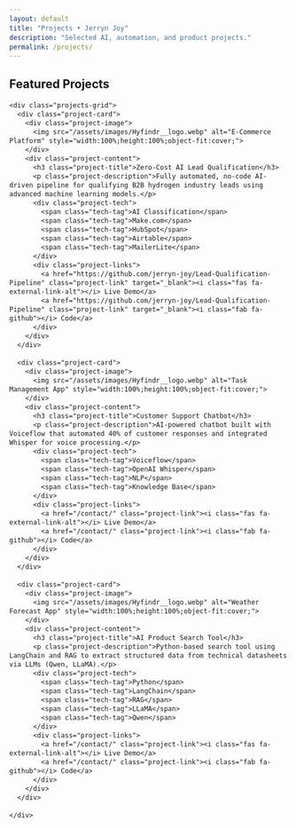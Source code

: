 ```yaml
---
layout: default
title: "Projects • Jerryn Joy"
description: "Selected AI, automation, and product projects."
permalink: /projects/
---
```


<section class="projects">
  <div class="container">
    <div class="section-header">
      <h2 class="section-title">Featured Projects</h2>
    </div>

    <div class="projects-grid">
      <div class="project-card">
        <div class="project-image">
          <img src="/assets/images/Hyfindr__logo.webp" alt="E-Commerce Platform" style="width:100%;height:100%;object-fit:cover;">
        </div>
        <div class="project-content">
          <h3 class="project-title">Zero-Cost AI Lead Qualification</h3>
          <p class="project-description">Fully automated, no-code AI-driven pipeline for qualifying B2B hydrogen industry leads using advanced machine learning models.</p>
          <div class="project-tech">
            <span class="tech-tag">AI Classification</span>
            <span class="tech-tag">Make.com</span>
            <span class="tech-tag">HubSpot</span>
            <span class="tech-tag">Airtable</span>
            <span class="tech-tag">MailerLite</span>
          </div>
          <div class="project-links">
            <a href="https://github.com/jerryn-joy/Lead-Qualification-Pipeline" class="project-link" target="_blank"><i class="fas fa-external-link-alt"></i> Live Demo</a>
            <a href="https://github.com/jerryn-joy/Lead-Qualification-Pipeline" class="project-link" target="_blank"><i class="fab fa-github"></i> Code</a>
          </div>
        </div>
      </div>

      <div class="project-card">
        <div class="project-image">
          <img src="/assets/images/Hyfindr__logo.webp" alt="Task Management App" style="width:100%;height:100%;object-fit:cover;">
        </div>
        <div class="project-content">
          <h3 class="project-title">Customer Support Chatbot</h3>
          <p class="project-description">AI-powered chatbot built with Voiceflow that automated 40% of customer responses and integrated Whisper for voice processing.</p>
          <div class="project-tech">
            <span class="tech-tag">Voiceflow</span>
            <span class="tech-tag">OpenAI Whisper</span>
            <span class="tech-tag">NLP</span>
            <span class="tech-tag">Knowledge Base</span>
          </div>
          <div class="project-links">
            <a href="/contact/" class="project-link"><i class="fas fa-external-link-alt"></i> Live Demo</a>
            <a href="/contact/" class="project-link"><i class="fab fa-github"></i> Code</a>
          </div>
        </div>
      </div>

      <div class="project-card">
        <div class="project-image">
          <img src="/assets/images/Hyfindr__logo.webp" alt="Weather Forecast App" style="width:100%;height:100%;object-fit:cover;">
        </div>
        <div class="project-content">
          <h3 class="project-title">AI Product Search Tool</h3>
          <p class="project-description">Python-based search tool using LangChain and RAG to extract structured data from technical datasheets via LLMs (Qwen, LLaMA).</p>
          <div class="project-tech">
            <span class="tech-tag">Python</span>
            <span class="tech-tag">LangChain</span>
            <span class="tech-tag">RAG</span>
            <span class="tech-tag">LLaMA</span>
            <span class="tech-tag">Qwen</span>
          </div>
          <div class="project-links">
            <a href="/contact/" class="project-link"><i class="fas fa-external-link-alt"></i> Live Demo</a>
            <a href="/contact/" class="project-link"><i class="fab fa-github"></i> Code</a>
          </div>
        </div>
      </div>

    </div>
  </div>
</section>
